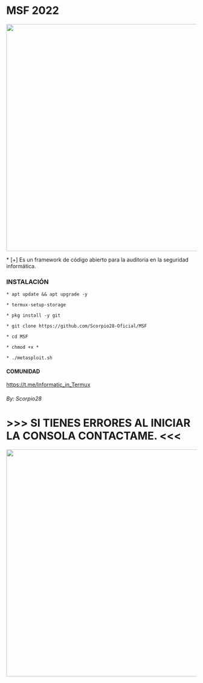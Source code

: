 # MSF 2022
<p align="center">
	<img src="https://i.imgur.com/AjYrodX.jpeg" width="600px" hight="100px">
</p>
* [+] Es un framework de código abierto para la auditoria en la seguridad informática.

### INSTALACIÓN

```
* apt update && apt upgrade -y

* termux-setup-storage

* pkg install -y git

* git clone https://github.com/Scorpio28-Oficial/MSF

* cd MSF

* chmod +x *

* ./metasploit.sh
```

#### COMUNIDAD

https://t.me/Informatic_in_Termux


###### By: Scorpio28

# >>> SI TIENES ERRORES AL INICIAR LA CONSOLA CONTACTAME. <<<


<p align="center">
	<img src="https://i.imgur.com/lynEirD.jpeg" width="600px" hight="100px">
</p>
